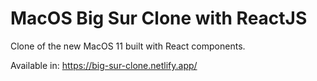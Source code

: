 # MacOS Big Sur Clone with ReactJS

Clone of the new MacOS 11 built with React components.

Available in: https://big-sur-clone.netlify.app/


